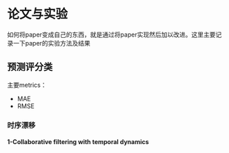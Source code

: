 # 论文与实验
如何将paper变成自己的东西，就是通过将paper实现然后加以改进。这里主要记录一下paper的实验方法及结果

## 预测评分类
主要metrics：
* MAE
* RMSE

### 时序漂移
#### 1-Collaborative filtering with temporal dynamics
## 


<!--stackedit_data:
eyJoaXN0b3J5IjpbMTA0OTQxNjkwXX0=
-->